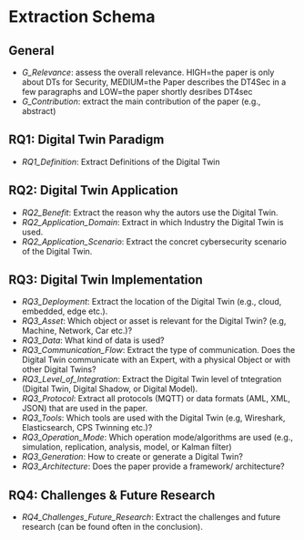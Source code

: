# Extraction Schema

## General

- *G_Relevance*: assess the overall relevance. HIGH=the paper is only about DTs for Security, MEDIUM=the Paper describes the DT4Sec in a few paragraphs and LOW=the paper shortly desribes DT4sec
- *G_Contribution*: extract the main contribution of the paper (e.g., abstract)

## RQ1: Digital Twin Paradigm

- *RQ1_Definition*: Extract Definitions of the Digital Twin

## RQ2: Digital Twin Application

-  *RQ2_Benefit*: Extract the reason why the autors use the Digital Twin.
- *RQ2_Application_Domain*: Extract in which Industry the Digital Twin is used.
- *RQ2_Application_Scenario*: Extract the concret cybersecurity scenario of the Digital Twin.

## RQ3: Digital Twin Implementation

- *RQ3_Deployment*: Extract the location of the Digital Twin (e.g., cloud, embedded, edge etc.).
- *RQ3_Asset*: Which object or asset is relevant for the Digital Twin? (e.g, Machine, Network, Car etc.)?
- *RQ3_Data*: What kind of data is used?
- *RQ3_Communication_Flow*: Extract the type of communication. Does the Digital Twin communicate with an Expert, with a physical Object or with other Digital Twins?
- *RQ3_Level_of_Integration*: Extract the Digital Twin level of tntegration (Digital Twin, Digital Shadow, or Digital Model).
- *RQ3_Protocol*: Extract all protocols (MQTT) or data formats (AML, XML, JSON) that are used in the paper.
- *RQ3_Tools*: Which tools are used with the Digital Twin (e.g, Wireshark, Elasticsearch, CPS Twinning etc.)?
- *RQ3_Operation_Mode*: Which operation mode/algorithms are used (e.g., simulation, replication, analysis, model, or Kalman filter)
- *RQ3_Generation*: How to create or generate a Digital Twin?
- *RQ3_Architecture*: Does the paper provide a framework/ architecture?

## RQ4: Challenges & Future Research

- *RQ4_Challenges_Future_Research*: Extract the challenges and future research (can be found often in the conclusion).



